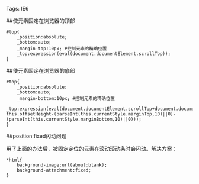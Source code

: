 Tags: IE6

##使元素固定在浏览器的顶部

	#top{
   		_position:absolute;
    	_bottom:auto;
    	_margin-top:10px; #控制元素的精确位置
    	_top:expression(eval(document.documentElement.scrollTop));
	}
	
##使元素固定在浏览器的底部

	#top{
   		_position:absolute;
    	_bottom:auto;
    	_margin-bottom:10px; #控制元素的精确位置
    	_top:expression(eval(document.documentElement.scrollTop+document.documentElement.clientHeight-this.offsetHeight-(parseInt(this.currentStyle.marginTop,10)||0)-(parseInt(this.currentStyle.marginBottom,10)||0)));
	}


##position:fixed闪动问题

用了上面的办法后，被固定定位的元素在滚动滚动条时会闪动。解决方案：

	*html{
   		background-image:url(about:blank);
   	 	background-attachment:fixed;
	}
